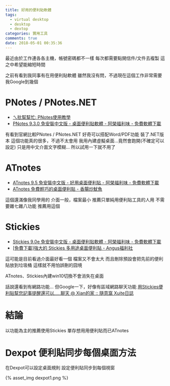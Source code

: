 ```yaml
---
title: 好用的便利貼軟體
tags:
  - virtual desktop
  - desktop
  - dextop
categories: 實用工具
comments: true
date: 2018-05-01 00:35:36
---
```



最近由於工作連各各主機，帳號密碼都不一樣
每次都需要點開信件/文件去複製
這之中希望能縮短時間

<!--more-->

之前有看到我同事有在用便利貼軟體
雖然我沒有問，不過現在這個工作非常需要
我Google到幾個

# PNotes / PNotes.NET

* [ㄟ批幫幫忙: PNotes使用教學](http://winapphelp.winnexus.com/2011/09/pnotes.html)
* [PNotes 9.3.0 免安裝中文版 - 桌面便利貼軟體 - 阿榮福利味 - 免費軟體下載](https://www.azofreeware.com/2011/09/pnotes-80110.html)

有看到官網比較PNotes / PNotes.NET
好奇可以搭配Word/PDF功能
裝了.NET版本
這個功能真的很多，不過不太會用
我用內建虛擬桌面...竟然會跑開(不確定可以設定)
只是用中文介面文字模糊...
所以試用一下就不用了

# ATnotes

* [ATnotes 9.5 免安裝中文版 - 好用桌面便利貼 - 阿榮福利味 - 免費軟體下載](https://www.azofreeware.com/2006/11/atnotes-95.html)
* [ATnotes 免費輕巧的桌面便利貼 - 香腸炒魷魚](https://sofree.cc/atnotes/)

這個還滿像我同學用的
介面一般，檔案最小
推薦只單純用便利貼工具的人用
不需要雜七雜八功能
推薦用這個

# Stickies

* [Stickies 9.0e 免安裝中文版 - 桌面便利貼軟體 - 阿榮福利味 - 免費軟體下載](https://www.azofreeware.com/2008/01/stickies-60c.html)
* [[免費下載]強大的 Stickies 多用途桌面便利貼 - Angus福利社](https://wuangus.cc/stickies8/)

這可能是目前看過介面最好看一個
檔案又不會太大
而且刪除預設會把先前的便利貼放到垃圾桶
這樣就不用怕誤刪的囧境

ATnotes、Stickies內建win10切換不會消失在桌面

話說還看到有網路功能...
但Google一下，好像有區域網路聊天功能
[用Stickies便利貼幫您記事提醒還可以.....聊天 @ Xian的家 :: 隨意窩 Xuite日誌](http://blog.xuite.net/axian/blog/230222028-%E7%94%A8Stickies%E4%BE%BF%E5%88%A9%E8%B2%BC%E5%B9%AB%E6%82%A8%E8%A8%98%E4%BA%8B%E6%8F%90%E9%86%92%E9%82%84%E5%8F%AF%E4%BB%A5.....%E8%81%8A%E5%A4%A9)

# 結論

以功能為主的推薦使用Stickies
單存想用用便利貼而已ATnotes


# Dexpot 便利貼同步每個桌面方法

在Dexpot可以設定桌面規則
設定便利貼同步到每個視窗

{% asset_img  dexpot1.png %}